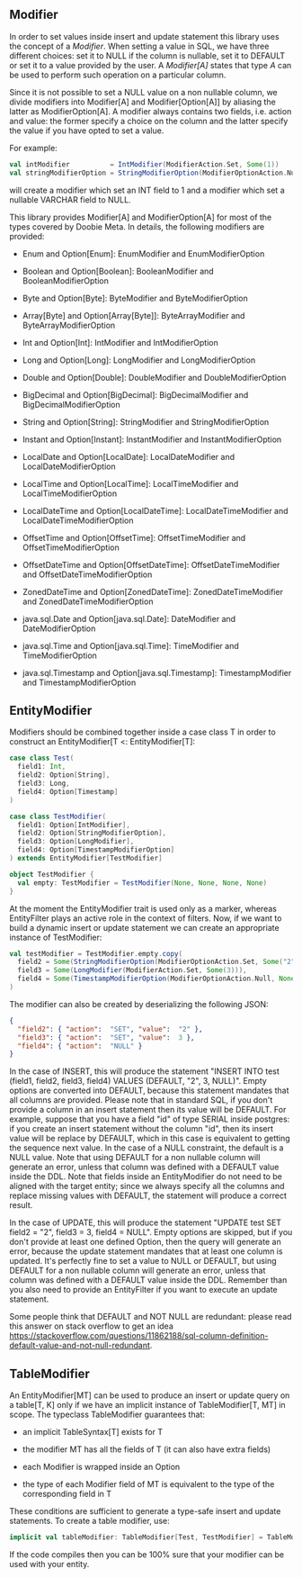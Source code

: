 ## Modifier

In order to set values inside insert and update statement this library uses the concept of a *Modifier*. When setting
a value in SQL, we have three different choices: set it to NULL if the column is nullable, set it to DEFAULT
or set it to a value provided by the user. A *Modifier[A]* states that type *A* can be used to perform such
operation on a particular column.

Since it is not possible to set a NULL value on a non nullable column, we divide modifiers into Modifier[A] and
Modifier[Option[A]] by aliasing the latter as ModifierOption[A]. A modifier always contains two fields, i.e. action
and value: the former specify a choice on the column and the latter specify the value if you have opted to set a value.

For example:

```scala
val intModifier          = IntModifier(ModifierAction.Set, Some(1))              // insert or set 1
val stringModifierOption = StringModifierOption(ModifierOptionAction.Null, None) // insert or set NULL
```

will create a modifier which set an INT field to 1 and a modifier which set a nullable VARCHAR field to NULL.

This library provides Modifier[A] and ModifierOption[A] for most of the types covered by Doobie Meta. In details, the
following modifiers are provided:

- Enum and Option[Enum]: EnumModifier and EnumModifierOption

- Boolean and Option[Boolean]: BooleanModifier and BooleanModifierOption

- Byte and Option[Byte]: ByteModifier and ByteModifierOption

- Array[Byte] and Option[Array[Byte]]: ByteArrayModifier and ByteArrayModifierOption

- Int and Option[Int]: IntModifier and IntModifierOption

- Long and Option[Long]: LongModifier and LongModifierOption

- Double and Option[Double]: DoubleModifier and DoubleModifierOption

- BigDecimal and Option[BigDecimal]: BigDecimalModifier and BigDecimalModifierOption

- String and Option[String]: StringModifier and StringModifierOption

- Instant and Option[Instant]: InstantModifier and InstantModifierOption

- LocalDate and Option[LocalDate]: LocalDateModifier and LocalDateModifierOption

- LocalTime and Option[LocalTime]: LocalTimeModifier and LocalTimeModifierOption

- LocalDateTime and Option[LocalDateTime]: LocalDateTimeModifier and LocalDateTimeModifierOption

- OffsetTime and Option[OffsetTime]: OffsetTimeModifier and OffsetTimeModifierOption

- OffsetDateTime and Option[OffsetDateTime]: OffsetDateTimeModifier and OffsetDateTimeModifierOption

- ZonedDateTime and Option[ZonedDateTime]: ZonedDateTimeModifier and ZonedDateTimeModifierOption

- java.sql.Date and Option[java.sql.Date]: DateModifier and DateModifierOption

- java.sql.Time and Option[java.sql.Time]: TimeModifier and TimeModifierOption

- java.sql.Timestamp and Option[java.sql.Timestamp]: TimestampModifier and TimestampModifierOption

## EntityModifier

Modifiers should be combined together inside a case class T in order to construct an EntityModifier[T <: EntityModifier[T]:

```scala
case class Test(
  field1: Int,
  field2: Option[String],
  field3: Long,
  field4: Option[Timestamp]
)

case class TestModifier(
  field1: Option[IntModifier],
  field2: Option[StringModifierOption],
  field3: Option[LongModifier],
  field4: Option[TimestampModifierOption]
) extends EntityModifier[TestModifier]

object TestModifier {
  val empty: TestModifier = TestModifier(None, None, None, None)
}
```

At the moment the EntityModifier trait is used only as a marker, whereas EntityFilter plays an active
role in the context of filters. Now, if we want to build a dynamic insert or update statement we can create an appropriate
instance of TestModifier:

```scala
val testModifier = TestModifier.empty.copy( 
  field2 = Some(StringModifierOption(ModifierOptionAction.Set, Some("2"))),
  field3 = Some(LongModifier(ModifierAction.Set, Some(3))),
  field4 = Some(TimestampModifierOption(ModifierOptionAction.Null, None))
)
```

The modifier can also be created by deserializing the following JSON:

```json
{
  "field2": { "action":  "SET", "value":  "2" },
  "field3": { "action":  "SET", "value":  3 },
  "field4": { "action":  "NULL" }
}
```

In the case of INSERT, 
this will produce the statement "INSERT INTO test (field1, field2, field3, field4) VALUES (DEFAULT, "2", 3, NULL)". 
Empty options are converted into DEFAULT, because this statement mandates that all columns
are provided. Please note that in standard SQL, if you don't provide a column in an insert statement then its value 
will be DEFAULT. For example, suppose that you have a field "id" of type SERIAL inside postgres: if you create an 
insert statement without the column "id", then its insert value will be replace by DEFAULT, which in this case is 
equivalent to getting the sequence next value. In the case of a NULL constraint, the default is a NULL value. Note that 
using DEFAULT for a non nullable column will generate an error, unless that column was defined with a DEFAULT value
inside the DDL.
Note that fields inside an EntityModifier do not need to be aligned with the target entity; since we always specify
all the columns and replace missing values with DEFAULT, the statement will produce a correct result.

In the case of UPDATE, this will produce the statement "UPDATE test SET field2 = "2", field3 = 3, field4 = NULL".
Empty options are skipped, but if you don't provide at least one defined Option, then the query will generate an
error, because the update statement mandates that at least one column is updated. It's perfectly fine to set a value
to NULL or DEFAULT, but using DEFAULT for a non nullable column will generate an error, unless that column was defined
with a DEFAULT value inside the DDL. Remember than you also need to provide an EntityFilter if you want to execute
an update statement.

Some people think that DEFAULT and NOT NULL are redundant: please read this answer on stack overflow to get an idea 
https://stackoverflow.com/questions/11862188/sql-column-definition-default-value-and-not-null-redundant.

## TableModifier

An EntityModifier[MT] can be used to produce an insert or update query on a table[T, K] only if we have an implicit
instance of TableModifier[T, MT] in scope. The typeclass TableModifier guarantees that:

- an implicit TableSyntax[T] exists for T

- the modifier MT has all the fields of T (it can also have extra fields)

- each Modifier is wrapped inside an Option

- the type of each Modifier field of MT is equivalent to the type of the corresponding field in T

These conditions are sufficient to generate a type-safe insert and update statements. To create a table modifier, use:

```scala
implicit val tableModifier: TableModifier[Test, TestModifier] = TableModifier.derive[Test, TestModifier]()
```

If the code compiles then you can be 100% sure that your modifier can be used with your entity.

